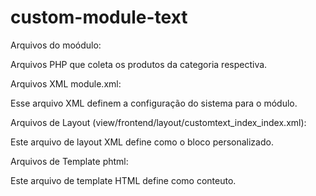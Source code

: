 # custom-module-text

Arquivos do moódulo:

Arquivos PHP que coleta os produtos da categoria respectiva.

Arquivos XML module.xml:

Esse arquivo XML definem a configuração do sistema para o módulo.

Arquivos de Layout (view/frontend/layout/customtext_index_index.xml):

Este arquivo de layout XML define como o bloco personalizado.

Arquivos de Template phtml: 

Este arquivo de template HTML define como conteuto.
